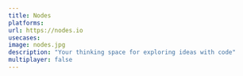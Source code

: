 ```yaml
---
title: Nodes
platforms: 
url: https://nodes.io
usecases: 
image: nodes.jpg
description: "Your thinking space for exploring ideas with code"
multiplayer: false
---
```

